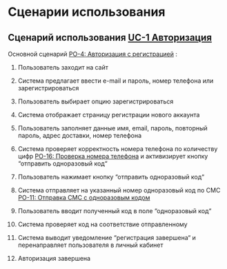 # Сценарии использования

## **Сценарий использования [UC-1 Авторизация](https://astaaidar.atlassian.net/l/cp/ucjQPVPe)**

Основной сценарий [PO-4: Авторизация с регистрацией](https://astaaidar.atlassian.net/browse/PO-4)  :
1.  Пользователь заходит на сайт
2.  Система предлагает ввести e-mail и пароль, номер телефона или зарегистрироваться
3.  Пользователь выбирает опцию зарегистрироваться
4.  Система отображает страницу регистрации нового аккаунта
    
5.  Пользователь заполняет данные имя, email, пароль, повторный пароль, адрес доставки, номер телефона
    
6.  Система проверяет корректность номера телефона по количеству цифр [PO-16: Проверка номера телефона](https://astaaidar.atlassian.net/browse/PO-16) и активизирует кнопку “отправить одноразовый код“
    
7.  Пользователь нажимает кнопку “отправить одноразовый код“
    
8.  Система отправляет на указанный номер одноразовый код по СМС [PO-11: Отправка СМС с одноразовым кодом](https://astaaidar.atlassian.net/browse/PO-11)
    
9.  Пользователь вводит полученный код в поле “одноразовый код“
    
10.  Система проверяет код на соответствие отправленному
    
11.  Система выводит уведомление “регистрация завершена“ и перенаправляет пользователя в личный кабинет
    
12.  Авторизация завершена
